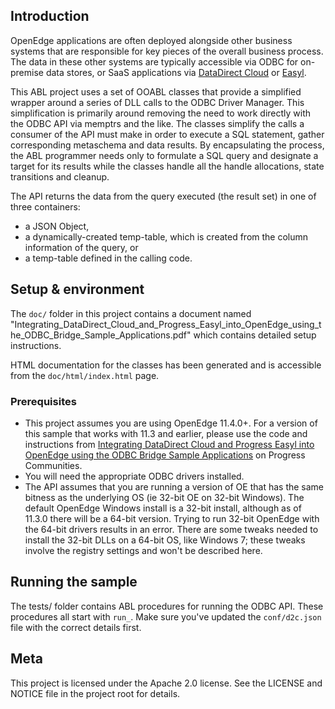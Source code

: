 ## Introduction
OpenEdge applications are often deployed alongside other business systems that are responsible for key pieces of the overall business process. The data in these other systems are typically accessible via ODBC for on-premise data stores, or SaaS applications via [DataDirect Cloud](https://www.progress.com/products/datadirect-cloud) or [Easyl](https://www.progress.com/products/easyl).

This ABL project uses a set of OOABL classes that provide a simplified wrapper around a series of DLL calls to the ODBC Driver Manager. This simplification is primarily around removing the need to work directly with the ODBC API via memptrs and the like. The classes simplify the calls a consumer of the API must make in order to execute a SQL statement, gather corresponding metaschema and data results. By  encapsulating the process, the ABL programmer needs only to formulate a SQL query and designate a target for its results while the classes handle all the handle allocations, state transitions and cleanup. 

The API returns the data from the query executed (the result set) in one of three containers:
- a JSON Object, 
- a dynamically-created temp-table, which is created from the column information of the query, or
- a temp-table defined in the calling code. 

## Setup & environment
The `doc/` folder in this project contains a document named "Integrating_DataDirect_Cloud_and_Progress_Easyl_into_OpenEdge_using_the_ODBC_Bridge_Sample_Applications.pdf" which contains detailed setup instructions.

HTML documentation for the classes has been generated and is accessible from the `doc/html/index.html` page.

### Prerequisites
* This project assumes you are using OpenEdge 11.4.0+. For a version of this sample that works with 11.3 and earlier, please use the code and instructions from [Integrating DataDirect Cloud and Progress Easyl into OpenEdge using the ODBC Bridge Sample Applications](https://community.progress.com/community_groups/openedge_architecture/w/openedgecloudarcade/2179.integrating-datadirect-cloud-and-progress-easyl-into-openedge-using-the-odbc-bridge-sample-applications.aspx) on Progress Communities.
* You will need the appropriate ODBC drivers installed.
* The API assumes that you are running a version of OE that has the same bitness as the underlying OS (ie 32-bit OE on 32-bit Windows). The default OpenEdge Windows install is a 32-bit install, although as of 11.3.0 there will be a 64-bit version. Trying to run 32-bit OpenEdge with the 64-bit drivers results in an error. There are some tweaks needed to install the 32-bit DLLs on a 64-bit OS, like Windows 7; these tweaks involve the registry settings and won't be described here.

## Running the sample
The tests/ folder contains ABL procedures for running the ODBC API. These procedures all start with `run_`. Make sure you've updated the `conf/d2c.json` file with the correct details first. 


## Meta
This project is licensed under the Apache 2.0 license. See the LICENSE and NOTICE file in the project root for details.
